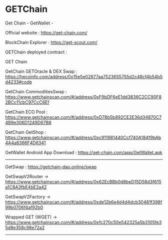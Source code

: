 # GETChain
Get Chain - GetWallet - 

Official website : https://get-chain.com/

BlockChain Explorer : https://get-scout.com/

GETChain deployed contract :

GET Chain

GetChain GETOracle & DEX Swap : https://hecoinfo.com/address/0x15e5e02677aa7523655755d2c48cf4b54b5d4233#code

GetChain CommoditiesSwap : https://www.getchainscan.com/#/address/0xF9bDF6eE1dd3836C2CC90F82BCc11cbC97CcC6Ef

GetChain ECO Pool : https://www.getchainscan.com/#/address/0xD78b5b892CE2E36d34870C74B9e306D1249D67B8

GetChain GetShop : https://www.getchainscan.com/#/address/0xc911981440Ccf740A184f9bAb4A4a8366F4D6341

GetWallet Android App Download : https://get-chain.com/app/GetWallet.apk

--------------------------------------------------------

GetSwap : https://getchain-dao.online/swap

GetSwapV2Router →
https://www.getchainscan.com/#/address/0x62EcBBb0d8beD15D58d3f615a1C8A3fbE4bE2a42

GetSwapV2Factory →
https://www.getchainscan.com/#/address/0xde12b6e4d4d4dcb30481f398f99b0706f4af92b0

Wrapped GET (WGET) →
https://www.getchainscan.com/#/address/0xfc270c50e542325a5b3105fe35d8e358c98e72a2

--------------------------------------------------------